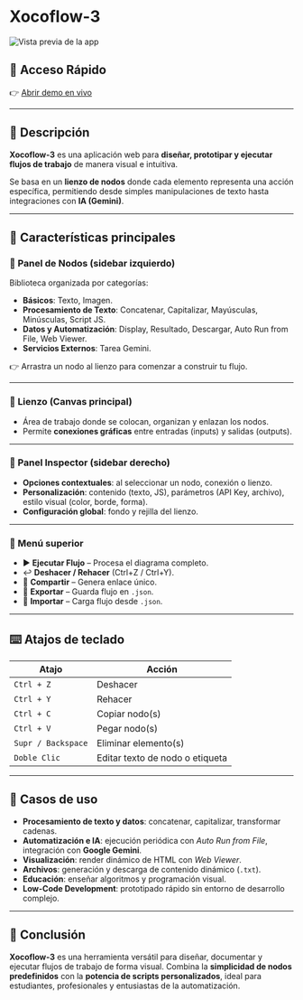 # Xocoflow-3

![Vista previa de la app](https://xococode.github.io/Xocoflow-3/CapturaXoconode.JPG)

## 🚀 Acceso Rápido
👉 [Abrir demo en vivo](https://xococode.github.io/Xocoflow-3/)

---

## 📌 Descripción
**Xocoflow-3** es una aplicación web para **diseñar, prototipar y ejecutar flujos de trabajo** de manera visual e intuitiva.  

Se basa en un **lienzo de nodos** donde cada elemento representa una acción específica, permitiendo desde simples manipulaciones de texto hasta integraciones con **IA (Gemini)**.

---

## 🧩 Características principales

### 🔹 Panel de Nodos (sidebar izquierdo)
Biblioteca organizada por categorías:
- **Básicos**: Texto, Imagen.  
- **Procesamiento de Texto**: Concatenar, Capitalizar, Mayúsculas, Minúsculas, Script JS.  
- **Datos y Automatización**: Display, Resultado, Descargar, Auto Run from File, Web Viewer.  
- **Servicios Externos**: Tarea Gemini.  

👉 Arrastra un nodo al lienzo para comenzar a construir tu flujo.

---

### 🔹 Lienzo (Canvas principal)
- Área de trabajo donde se colocan, organizan y enlazan los nodos.  
- Permite **conexiones gráficas** entre entradas (inputs) y salidas (outputs).  

---

### 🔹 Panel Inspector (sidebar derecho)
- **Opciones contextuales**: al seleccionar un nodo, conexión o lienzo.  
- **Personalización**: contenido (texto, JS), parámetros (API Key, archivo), estilo visual (color, borde, forma).  
- **Configuración global**: fondo y rejilla del lienzo.  

---

### 🔹 Menú superior
- ▶️ **Ejecutar Flujo** – Procesa el diagrama completo.  
- ↩️ **Deshacer / Rehacer** (Ctrl+Z / Ctrl+Y).  
- 🔗 **Compartir** – Genera enlace único.  
- 💾 **Exportar** – Guarda flujo en `.json`.  
- 📂 **Importar** – Carga flujo desde `.json`.  

---

## ⌨️ Atajos de teclado

| Atajo              | Acción |
|--------------------|--------|
| `Ctrl + Z`         | Deshacer |
| `Ctrl + Y`         | Rehacer |
| `Ctrl + C`         | Copiar nodo(s) |
| `Ctrl + V`         | Pegar nodo(s) |
| `Supr / Backspace` | Eliminar elemento(s) |
| `Doble Clic`       | Editar texto de nodo o etiqueta |

---

## 🎯 Casos de uso

- **Procesamiento de texto y datos**: concatenar, capitalizar, transformar cadenas.  
- **Automatización e IA**: ejecución periódica con *Auto Run from File*, integración con **Google Gemini**.  
- **Visualización**: render dinámico de HTML con *Web Viewer*.  
- **Archivos**: generación y descarga de contenido dinámico (`.txt`).  
- **Educación**: enseñar algoritmos y programación visual.  
- **Low-Code Development**: prototipado rápido sin entorno de desarrollo complejo.  

---

## 📝 Conclusión
**Xocoflow-3** es una herramienta versátil para diseñar, documentar y ejecutar flujos de trabajo de forma visual. Combina la **simplicidad de nodos predefinidos** con la **potencia de scripts personalizados**, ideal para estudiantes, profesionales y entusiastas de la automatización.


